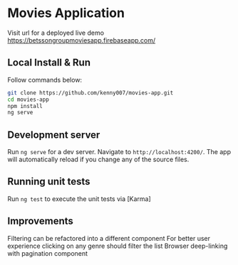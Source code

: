 # Movies Application

Visit url for a deployed live demo  https://betssongroupmoviesapp.firebaseapp.com/

## Local Install & Run

Follow commands below:

```sh
git clone https://github.com/kenny007/movies-app.git
cd movies-app
npm install
ng serve
```

## Development server

Run `ng serve` for a dev server. Navigate to `http://localhost:4200/`. The app will automatically reload if you change any of the source files.

## Running unit tests

Run `ng test` to execute the unit tests via [Karma]

## Improvements

Filtering can be refactored into a different component
For better user experience clicking on any genre should filter the list
Browser deep-linking with pagination component
